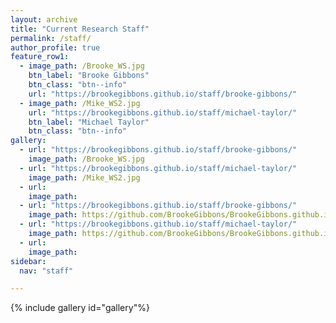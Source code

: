 ```yaml
---
layout: archive
title: "Current Research Staff"
permalink: /staff/
author_profile: true
feature_row1:
  - image_path: /Brooke_WS.jpg
    btn_label: "Brooke Gibbons"
    btn_class: "btn--info"
    url: "https://brookegibbons.github.io/staff/brooke-gibbons/"
  - image_path: /Mike_WS2.jpg
    url: "https://brookegibbons.github.io/staff/michael-taylor/"
    btn_label: "Michael Taylor"
    btn_class: "btn--info"
gallery:
  - url: "https://brookegibbons.github.io/staff/brooke-gibbons/"
    image_path: /Brooke_WS.jpg
  - url: "https://brookegibbons.github.io/staff/michael-taylor/"
    image_path: /Mike_WS2.jpg
  - url: 
    image_path: 
  - url: "https://brookegibbons.github.io/staff/brooke-gibbons/"
    image_path: https://github.com/BrookeGibbons/BrookeGibbons.github.io/blob/master/Name_Brooke.PNG?raw=true
  - url: "https://brookegibbons.github.io/staff/michael-taylor/"
    image_path: https://github.com/BrookeGibbons/BrookeGibbons.github.io/blob/master/Name_Mike.PNG?raw=true
  - url: 
    image_path: 
sidebar:
  nav: "staff"

---
```


{% include gallery id="gallery"%}

